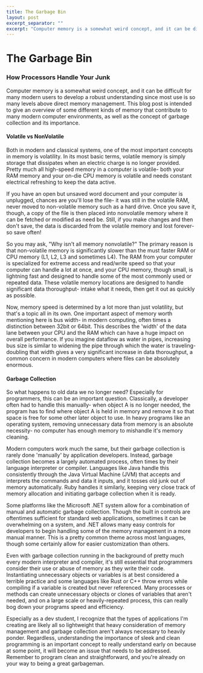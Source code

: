 ```yaml
---
title: The Garbage Bin
layout: post
excerpt_separator: ""
excerpt: "Computer memory is a somewhat weird concept, and it can be difficult for many modern users to develop a robust understanding since most use is so many levels above direct memory management. This blog post is intended to give an overview of some different kinds of memory that contribute to many modern computer environments, as well as the concept of garbage collection and its importance."
---
```

# The Garbage Bin
### How Processors Handle Your Junk

Computer memory is a somewhat weird concept, and it can be difficult for many modern users to develop a robust understanding since most use is so many levels above direct memory management. This blog post is intended to give an overview of some different kinds of memory that contribute to many modern computer environments, as well as the concept of garbage collection and its importance.

#### Volatile vs NonVolatile

Both in modern and classical systems, one of the most important concepts in memory is volatility. In its most basic terms, volatile memory is simply storage that dissipates when an electric charge is no longer provided. Pretty much all high-speed memory in a computer is volatile- both your RAM memory and your on-die CPU memory is volatile and needs constant electrical refreshing to keep the data active.

If you have an open but unsaved word document and your computer is unplugged, chances are you'll lose the file- it was still in the volatile RAM, never moved to non-volatile memory such as a hard drive. Once you save it, though, a copy of the file is then placed into nonvolatile memory where it can be fetched or modified as need be. Still, if you make changes and then don't save, the data is discarded from the volatile memory and lost forever- so save often!

So you may ask, "Why isn't all memory nonvolatile?" The primary reason is that non-volatile memory is significantly slower than the must faster RAM or CPU memory (L1, L2, L3 and sometimes L4). The RAM from your computer is specialized for extreme access and read/write speed so that your computer can handle a lot at once, and your CPU memory, though small, is lightning fast and designed to handle some of the most commonly used or repeated data. These volatile memory locations are designed to handle significant data thoroughput- intake what it needs, then get it out as quickly as possible.

Now, memory speed is determined by a lot more than just volatility, but that's a topic all in its own. One important aspect of memory worth mentioning here is bus width- in modern computing, often times a distinction between 32bit or 64bit. This describes the 'width' of the data lane between your CPU and the RAM which can have a huge impact on overall performance. If you imagine dataflow as water in pipes, increasing bus size is similar to widening the pipe through which the water is traveling- doubling that width gives a very significant increase in data thoroughput, a common concern in modern computers where files can be absolutely enormous.

#### Garbage Collection

So what happens to old data we no longer need? Especially for programmers, this can be an important question. Classically, a developer often had to handle this manually- when object A is no longer needed, the program has to find where object A is held in memory and remove it so that space is free for some other later object to use. In heavy programs like an operating system, removing unnecessary data from memory is an absolute necessity- no computer has enough memory to mishandle it's memory cleaning.

Modern computers work much the same, but their garbage collection is rarely done 'manually' by application developers. Instead, garbage collection becomes a largely automated process, often times by their language interpreter or compiler. Languages like Java handle this consistently through the Java Virtual Machine (JVM) that accepts and interprets the commands and data it inputs, and it tosses old junk out of memory automatically. Ruby handles it similarly, keeping very close track of memory allocation and initiating garbage collection when it is ready.

Some platforms like the Microsoft .NET system allow for a combination of manual and automatic garbage collection. Though the built in controls are oftentimes sufficient for standard web applications, sometimes it can be overwhelming on a system, and .NET allows many easy controls for developers to begin handling some of the memory management in a more manual manner. This is a pretty common theme across most languages, though some certainly allow for easier customization than others.

Even with garbage collection running in the background of pretty much every modern interpreter and compiler, it's still essential that programmers consider their use or abuse of memory as they write their code. Instantiating unnecessary objects or variables is at best considered a terrible practice and some languages like Rust or C++ throw errors while compiling if a variable is created but never referenced. Many processes or methods can create unnecessary objects or clones of variables that aren't needed, and on a large scale or heavily-repeated process, this can really bog down your programs speed and efficiency.

Especially as a dev student, I recognize that the types of applications I'm creating are likely all so lightweight that heavy consideration of memory management and garbage collection aren't always necessary to heavily ponder. Regardless, understanding the importance of sleek and clean programming is an important concept to really understand early on because at some point, it will become an issue that needs to be addressed. Remember to program clean and straightforward, and you're already on your way to being a great garbageman.